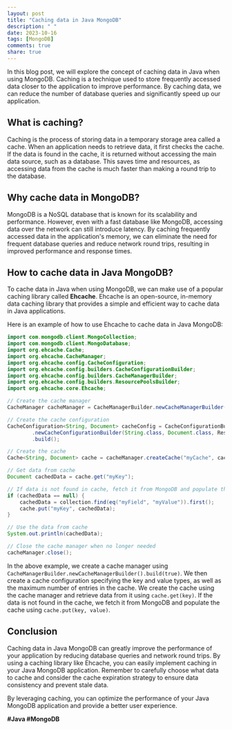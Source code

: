 ```yaml
---
layout: post
title: "Caching data in Java MongoDB"
description: " "
date: 2023-10-16
tags: [MongoDB]
comments: true
share: true
---
```


In this blog post, we will explore the concept of caching data in Java when using MongoDB. Caching is a technique used to store frequently accessed data closer to the application to improve performance. By caching data, we can reduce the number of database queries and significantly speed up our application.

## What is caching?

Caching is the process of storing data in a temporary storage area called a cache. When an application needs to retrieve data, it first checks the cache. If the data is found in the cache, it is returned without accessing the main data source, such as a database. This saves time and resources, as accessing data from the cache is much faster than making a round trip to the database.

## Why cache data in MongoDB?

MongoDB is a NoSQL database that is known for its scalability and performance. However, even with a fast database like MongoDB, accessing data over the network can still introduce latency. By caching frequently accessed data in the application's memory, we can eliminate the need for frequent database queries and reduce network round trips, resulting in improved performance and response times.

## How to cache data in Java MongoDB?

To cache data in Java when using MongoDB, we can make use of a popular caching library called **Ehcache**. Ehcache is an open-source, in-memory data caching library that provides a simple and efficient way to cache data in Java applications.

Here is an example of how to use Ehcache to cache data in Java MongoDB:

```java
import com.mongodb.client.MongoCollection;
import com.mongodb.client.MongoDatabase;
import org.ehcache.Cache;
import org.ehcache.CacheManager;
import org.ehcache.config.CacheConfiguration;
import org.ehcache.config.builders.CacheConfigurationBuilder;
import org.ehcache.config.builders.CacheManagerBuilder;
import org.ehcache.config.builders.ResourcePoolsBuilder;
import org.ehcache.core.Ehcache;

// Create the cache manager
CacheManager cacheManager = CacheManagerBuilder.newCacheManagerBuilder().build(true);

// Create the cache configuration
CacheConfiguration<String, Document> cacheConfig = CacheConfigurationBuilder
        .newCacheConfigurationBuilder(String.class, Document.class, ResourcePoolsBuilder.heap(100))
        .build();

// Create the cache
Cache<String, Document> cache = cacheManager.createCache("myCache", cacheConfig);

// Get data from cache
Document cachedData = cache.get("myKey");

// If data is not found in cache, fetch it from MongoDB and populate the cache
if (cachedData == null) {
    cachedData = collection.find(eq("myField", "myValue")).first();
    cache.put("myKey", cachedData);
}

// Use the data from cache
System.out.println(cachedData);

// Close the cache manager when no longer needed
cacheManager.close();
```

In the above example, we create a cache manager using `CacheManagerBuilder.newCacheManagerBuilder().build(true)`. We then create a cache configuration specifying the key and value types, as well as the maximum number of entries in the cache. We create the cache using the cache manager and retrieve data from it using `cache.get(key)`. If the data is not found in the cache, we fetch it from MongoDB and populate the cache using `cache.put(key, value)`.

## Conclusion

Caching data in Java MongoDB can greatly improve the performance of your application by reducing database queries and network round trips. By using a caching library like Ehcache, you can easily implement caching in your Java MongoDB application. Remember to carefully choose what data to cache and consider the cache expiration strategy to ensure data consistency and prevent stale data.

By leveraging caching, you can optimize the performance of your Java MongoDB application and provide a better user experience.

**#Java #MongoDB**